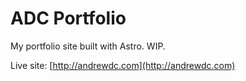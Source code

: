# ADC Portfolio

My portfolio site built with Astro. WIP.

Live site: [http://andrewdc.com](http://andrewdc.com)
